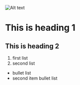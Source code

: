 ![Alt text](https://t4.ftcdn.net/jpg/06/45/44/67/360_F_645446744_YUeYhA4Sbc8xOiyaX1DBslwk51DGmue4.jpg)


# This is heading 1
## This is heading 2
1) first list
2) second list
+ bullet list
+ second item bullet list



